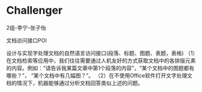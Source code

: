# Challenger
2组-李宁-张子怡


文档访问接口POI

设计与实现字处理文档的自然语言访问接口(段落、标题、图题、表题，表格) 
（1）在文档检索等应用中，我们往往需要通过人机友好的方式获取文档中的各排版元素的内容。例如：“请告诉我某篇文章中第1个段落的内容”，“某个文档中的图题都有哪些？”， “某个文档中有几幅图？”。 （2）在不使用Office软件打开文字处理文档的情况下，机器能够通过分析文档回答类似上述的问题。
